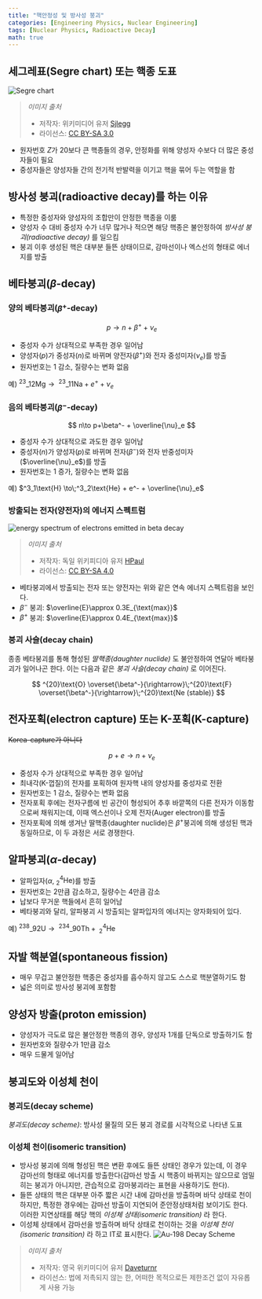 ```yaml
---
title: "핵안정성 및 방사성 붕괴"
categories: [Engineering Physics, Nuclear Engineering]
tags: [Nuclear Physics, Radioactive Decay]
math: true
---
```


## 세그레표(Segre chart) 또는 핵종 도표 
![Segre chart](https://upload.wikimedia.org/wikipedia/commons/c/c4/Table_isotopes_en.svg)
> *이미지 출처*
> - 저작자: 위키미디어 유저 [Sjlegg](https://commons.wikimedia.org/wiki/User:Sjlegg)
> - 라이선스: [CC BY-SA 3.0](https://creativecommons.org/licenses/by-sa/3.0/deed.en)

- 원자번호 $Z$가 20보다 큰 핵종들의 경우, 안정화를 위해 양성자 수보다 더 많은 중성자들이 필요
- 중성자들은 양성자들 간의 전기적 반발력을 이기고 핵을 묶어 두는 역할을 함

## 방사성 붕괴(radioactive decay)를 하는 이유
- 특정한 중성자와 양성자의 조합만이 안정한 핵종을 이룸
- 양성자 수 대비 중성자 수가 너무 많거나 적으면 해당 핵종은 불안정하여 *방사성 붕괴(radioactive decay)* 를 일으킴
- 붕괴 이후 생성된 핵은 대부분 들뜬 상태이므로, 감마선이나 엑스선의 형태로 에너지를 방출

## 베타붕괴($\beta$-decay)
### 양의 베타붕괴($\beta^+$-decay)

 $$p \to n+\beta^+ +\nu_e$$
 
- 중성자 수가 상대적으로 부족한 경우 일어남
- 양성자($p$)가 중성자($n$)로 바뀌며 양전자($\beta^+$)와 전자 중성미자($\nu_e$)를 방출
- 원자번호는 1 감소, 질량수는 변화 없음

예) $^{23}\_{12}\text{Mg} \to\;^{23}\_{11}\text{Na} + e^+ + \nu_e$

### 음의 베타붕괴($\beta^-$-decay)

$$ n\to p+\beta^- + \overline{\nu}_e $$

- 중성자 수가 상대적으로 과도한 경우 일어남
- 중성자($n$)가 양성자($p$)로 바뀌며 전자($\beta^-$)와 전자 반중성미자($\overline{\nu}_e$)를 방출
- 원자번호는 1 증가, 질량수는 변화 없음

예) $^3_1\text{H} \to\;^3_2\text{He} + e^- + \overline{\nu}_e$

### 방출되는 전자(양전자)의 에너지 스펙트럼
![energy spectrum of electrons emitted in beta decay](https://upload.wikimedia.org/wikipedia/commons/e/e6/Beta_spectrum_of_RaE.jpg)
> *이미지 출처*
> - 저작자: 독일 위키피디아 유저 [HPaul](https://de.wikipedia.org/wiki/Benutzer:HPaul)
> - 라이선스: [CC BY-SA 4.0](https://creativecommons.org/licenses/by-sa/4.0/deed.en)

- 베타붕괴에서 방출되는 전자 또는 양전자는 위와 같은 연속 에너지 스펙트럼을 보인다.
- $\beta^-$ 붕괴: $\overline{E}\approx 0.3E_{\text{max}}$
- $\beta^+$ 붕괴: $\overline{E}\approx 0.4E_{\text{max}}$

### 붕괴 사슬(decay chain)
종종 베타붕괴를 통해 형성된 *딸핵종(daughter nuclide)* 도 불안정하여 연달아 베타붕괴가 일어나곤 한다. 이는 다음과 같은 *붕괴 사슬(decay chain)* 로 이어진다.

$$ ^{20}\text{O} \overset{\beta^-}{\rightarrow}\;^{20}\text{F} \overset{\beta^-}{\rightarrow}\;^{20}\text{Ne (stable)} $$ 

## 전자포획(electron capture) 또는 K-포획(K-capture)
~~Korea-capture가 아니다~~

$$ p + e \to n + \nu_e $$

- 중성자 수가 상대적으로 부족한 경우 일어남
- 최내각(K-껍질)의 전자를 포획하여 원자핵 내의 양성자를 중성자로 전환
- 원자번호는 1 감소, 질량수는 변화 없음
- 전자포획 후에는 전자구름에 빈 공간이 형성되어 추후 바깥쪽의 다른 전자가 이동함으로써 채워지는데, 이때 엑스선이나 오제 전자(Auger electron)를 방출
- 전자포획에 의해 생겨난 딸핵종(daughter nuclide)은 $\beta^+$붕괴에 의해 생성된 핵과 동일하므로, 이 두 과정은 서로 경쟁한다.

## 알파붕괴($\alpha$-decay)
- 알파입자($\alpha$, $^4_2\text{He}$)를 방출
- 원자번호는 2만큼 감소하고, 질량수는 4만큼 감소
- 납보다 무거운 핵들에서 흔히 일어남
- 베타붕괴와 달리, 알파붕괴 시 방출되는 알파입자의 에너지는 양자화되어 있다.

예) $^{238}\_{92}\text{U} \to\;^{234}\_{90}\text{Th} +\; ^4_2\text{He}$

## 자발 핵분열(spontaneous fission)
- 매우 무겁고 불안정한 핵종은 중성자를 흡수하지 않고도 스스로 핵분열하기도 함
- 넓은 의미로 방사성 붕괴에 포함함

## 양성자 방출(proton emission)
- 양성자가 극도로 많은 불안정한 핵종의 경우, 양성자 1개를 단독으로 방출하기도 함
- 원자번호와 질량수가 1만큼 감소
- 매우 드물게 일어남

## 붕괴도와 이성체 천이
### 붕괴도(decay scheme)
*붕괴도(decay scheme)*: 방사성 물질의 모든 붕괴 경로를 시각적으로 나타낸 도표

### 이성체 천이(isomeric transition)
- 방사성 붕괴에 의해 형성된 핵은 변환 후에도 들뜬 상태인 경우가 있는데, 이 경우 감마선의 형태로 에너지를 방출한다(감마선 방출 시 핵종이 바뀌지는 않으므로 엄밀히는 붕괴가 아니지만, 관습적으로 감마붕괴라는 표현을 사용하기도 한다). 
- 들뜬 상태의 핵은 대부분 아주 짧은 시간 내에 감마선을 방출하며 바닥 상태로 천이하지만, 특정한 경우에는 감마선 방출이 지연되어 준안정상태처럼 보이기도 한다. 이러한 지연상태를 해당 핵의 *이성체 상태(isomeric transition)* 라 한다.
- 이성체 상태에서 감마선을 방출하며 바닥 상태로 천이하는 것을 *이성체 천이(isomeric transition)* 라 하고 IT로 표시한다.
![Au-198 Decay Scheme](https://upload.wikimedia.org/wikipedia/commons/0/04/Au-198_Decay_Scheme.svg)
> *이미지 출처*
> - 저작자: 영국 위키미디어 유저 [Daveturnr](https://commons.wikimedia.org/wiki/User:Daveturnr)
> - 라이선스: 법에 저촉되지 않는 한, 어떠한 목적으로든 제한조건 없이 자유롭게 사용 가능